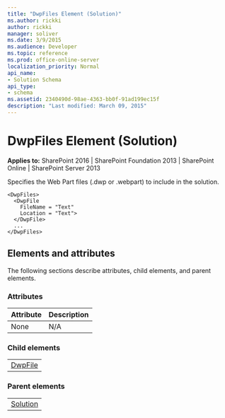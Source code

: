 ```yaml
---
title: "DwpFiles Element (Solution)"
ms.author: rickki
author: rickki
manager: soliver
ms.date: 3/9/2015
ms.audience: Developer
ms.topic: reference
ms.prod: office-online-server
localization_priority: Normal
api_name:
- Solution Schema
api_type:
- schema
ms.assetid: 2340490d-98ae-4363-bb0f-91ad199ec15f
description: "Last modified: March 09, 2015"
---
```


# DwpFiles Element (Solution)

 
  
 **Applies to:** SharePoint 2016 | SharePoint Foundation 2013 | SharePoint Online | SharePoint Server 2013
  
Specifies the Web Part files (.dwp or .webpart) to include in the solution.
  
```
<DwpFiles>
  <DwpFile
    FileName = "Text" 
    Location = "Text">
  </DwpFile>
  ...
</DwpFiles>
```

## Elements and attributes

The following sections describe attributes, child elements, and parent elements.

### Attributes

|**Attribute**|**Description**|
|:-----|:-----|
|None  <br/> |N/A  <br/> |
   
### Child elements

||
|:-----|
|[DwpFile](dwpfile-element-solution.md)|
   
### Parent elements

||
|:-----|
|[Solution](solution-element-solution.md)|
   

